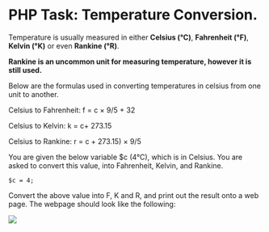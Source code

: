 # PHP Task: Temperature Conversion.
Temperature is usually measured in either **Celsius (°C)**, **Fahrenheit (°F)**, **Kelvin (°K)** or even **Rankine (°R)**.

__Rankine is an uncommon unit for measuring temperature, however it is still used.__

Below are the formulas used in converting temperatures in celsius from one unit to another.

Celsius to Fahrenheit: 
f = c × 9/5 + 32

Celsius to Kelvin: 
k = c+ 273.15

Celsius to Rankine: 
r = c + 273.15) × 9/5

You are given the below variable $c (4°C), which is in Celsius. You are asked to convert this value, into Fahrenheit, Kelvin, and Rankine.

```
$c = 4;
```

Convert the above value into F, K and R, and print out the result onto a web page. The webpage should look like the following:

![](https://image.ibb.co/cpUCca/Screen_Shot_2017_05_31_at_12_47_02.png)
